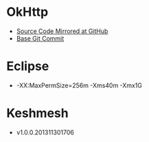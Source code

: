 # OkHttp

- [Source Code Mirrored at
  GitHub](https://github.com/reprogrammer/keshmesh-okhttp/tree/keshmesh)
- [Base Git
  Commit](https://github.com/square/okhttp/commit/9bed92fa2684ad124a1a7f95ab145b52993ae9e3)

# Eclipse

- -XX:MaxPermSize=256m -Xms40m -Xmx1G

# Keshmesh

- v1.0.0.201311301706


